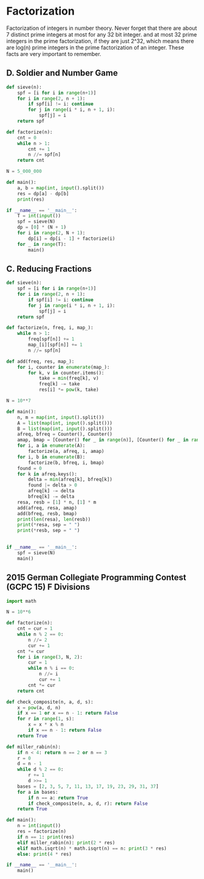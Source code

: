 # Factorization 

Factorization of integers in number theory.  Never forget that there are about 7 distinct prime integers at most for any 32 bit integer. and at most 32 prime integers in the prime factorization, if they are just 2^32,  which means there are log(n) prime integers in the prime factorization of an integer.  These facts are very important to remember.

## D. Soldier and Number Game

```py
def sieve(n):
    spf = [i for i in range(n+1)]
    for i in range(2, n + 1):
        if spf[i] != i: continue
        for j in range(i * i, n + 1, i):
            spf[j] = i
    return spf

def factorize(n):
    cnt = 0
    while n > 1:
        cnt += 1
        n //= spf[n]
    return cnt

N = 5_000_000

def main():
    a, b = map(int, input().split())
    res = dp[a] - dp[b]
    print(res)

if __name__ == '__main__':
    T = int(input())
    spf = sieve(N)
    dp = [0] * (N + 1)
    for i in range(2, N + 1):
        dp[i] = dp[i - 1] + factorize(i)
    for _ in range(T):
        main()
```

## C. Reducing Fractions

```py
def sieve(n):
    spf = [i for i in range(n+1)]
    for i in range(2, n + 1):
        if spf[i] != i: continue
        for j in range(i * i, n + 1, i):
            spf[j] = i
    return spf

def factorize(n, freq, i, map_):
    while n > 1:
        freq[spf[n]] += 1
        map_[i][spf[n]] += 1
        n //= spf[n]

def add(freq, res, map_):
    for i, counter in enumerate(map_):
        for k, v in counter.items():
            take = min(freq[k], v)
            freq[k] -= take
            res[i] *= pow(k, take)

N = 10**7

def main():
    n, m = map(int, input().split())
    A = list(map(int, input().split()))
    B = list(map(int, input().split()))
    afreq, bfreq = Counter(), Counter()
    amap, bmap = [Counter() for _ in range(n)], [Counter() for _ in range(m)]
    for i, a in enumerate(A):
        factorize(a, afreq, i, amap)
    for i, b in enumerate(B):
        factorize(b, bfreq, i, bmap)
    found = 0
    for k in afreq.keys():
        delta = min(afreq[k], bfreq[k])
        found |= delta > 0
        afreq[k] -= delta
        bfreq[k] -= delta
    resa, resb = [1] * n, [1] * m
    add(afreq, resa, amap)
    add(bfreq, resb, bmap)
    print(len(resa), len(resb))
    print(*resa, sep = " ")
    print(*resb, sep = " ")
            

if __name__ == '__main__':
    spf = sieve(N)
    main()
```

## 2015 German Collegiate Programming Contest (GCPC 15) F Divisions

```py
import math

N = 10**6

def factorize(n):
    cnt = cur = 1
    while n % 2 == 0:
        n //= 2
        cur += 1
    cnt *= cur
    for i in range(3, N, 2):
        cur = 1
        while n % i == 0:
            n //= i
            cur += 1
        cnt *= cur
    return cnt

def check_composite(n, a, d, s):
    x = pow(a, d, n)
    if x == 1 or x == n - 1: return False
    for r in range(1, s):
        x = x * x % n
        if x == n - 1: return False
    return True

def miller_rabin(n):
    if n < 4: return n == 2 or n == 3
    r = 0
    d = n - 1
    while d % 2 == 0:
        r += 1
        d >>= 1
    bases = [2, 3, 5, 7, 11, 13, 17, 19, 23, 29, 31, 37]
    for a in bases:
        if n == a: return True
        if check_composite(n, a, d, r): return False
    return True

def main():
    n = int(input()) 
    res = factorize(n)
    if n == 1: print(res)
    elif miller_rabin(n): print(2 * res)
    elif math.isqrt(n) * math.isqrt(n) == n: print(3 * res)
    else: print(4 * res)

if __name__ == '__main__':
    main()
```